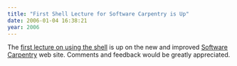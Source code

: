 ```yaml
---
title: "First Shell Lecture for Software Carpentry is Up"
date: 2006-01-04 16:38:21
year: 2006
---
```

The <a href="http://www.third-bit.com/swc2/lec/shell01.html">first lecture on using the shell</a> is up on the new and improved <a href="http://www.third-bit.com/swc2">Software Carpentry</a> web site.  Comments and feedback would be greatly appreciated.
